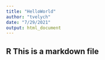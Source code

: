 ```yaml
---
title: "HelloWorld"
author: "tvelych"
date: "7/29/2021"
output: html_document
---
```



## R This is a markdown file

